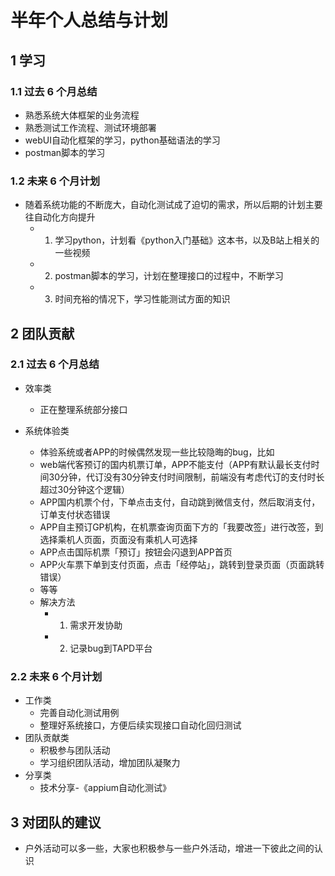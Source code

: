 # 半年个人总结与计划

## 1 学习

### 1.1 过去 6 个月总结

- 熟悉系统大体框架的业务流程
- 熟悉测试工作流程、测试环境部署
- webUI自动化框架的学习，python基础语法的学习
- postman脚本的学习

### 1.2 未来 6 个月计划

- 随着系统功能的不断庞大，自动化测试成了迫切的需求，所以后期的计划主要往自动化方向提升
   - 1. 学习python，计划看《python入门基础》这本书，以及B站上相关的一些视频
   - 2. postman脚本的学习，计划在整理接口的过程中，不断学习
   - 3. 时间充裕的情况下，学习性能测试方面的知识

## 2 团队贡献

### 2.1 过去 6 个月总结

- 效率类
  - 正在整理系统部分接口

- 系统体验类
  - 体验系统或者APP的时候偶然发现一些比较隐晦的bug，比如
   - web端代客预订的国内机票订单，APP不能支付（APP有默认最长支付时间30分钟，代订没有30分钟支付时间限制，前端没有考虑代订的支付时长超过30分钟这个逻辑）
   - APP国内机票个付，下单点击支付，自动跳到微信支付，然后取消支付，订单支付状态错误
   - APP自主预订GP机构，在机票查询页面下方的「我要改签」进行改签，到选择乘机人页面，页面没有乘机人可选择
   - APP点击国际机票「预订」按钮会闪退到APP首页
   - APP火车票下单到支付页面，点击「经停站」，跳转到登录页面（页面跳转错误）
   - 等等
  - 解决方法
    - 1. 需求开发协助
    - 2. 记录bug到TAPD平台

### 2.2 未来 6 个月计划

- 工作类
  - 完善自动化测试用例
  - 整理好系统接口，方便后续实现接口自动化回归测试
- 团队贡献类
  - 积极参与团队活动
  - 学习组织团队活动，增加团队凝聚力
- 分享类
  - 技术分享-《appium自动化测试》

## 3 对团队的建议
- 户外活动可以多一些，大家也积极参与一些户外活动，增进一下彼此之间的认识
